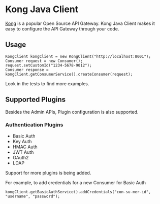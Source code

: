 # Kong Java Client

[Kong](https://getkong.org/) is a popular Open Source API Gateway. Kong Java Client makes it easy to configure the API Gateway through your code.

## Usage

    KongClient kongClient = new KongClient("http://localhost:8001");
    Consumer request = new Consumer();
    request.setCustomId("1234-5678-9012");
    Consumer response = kongClient.getConsumerService().createConsumer(request);

Look in the tests to find more examples.

## Supported Plugins

Besides the Admin APIs, Plugin configuration is also supported.

### Authentication Plugins
  * Basic Auth
  * Key Auth
  * HMAC Auth
  * JWT Auth
  * OAuth2
  * LDAP

Support for more plugins is being added.

For example, to add credentials for a new Consumer for Basic Auth

    kongClient.getBasicAuthService().addCredentials("con-su-mer-id", "username", "password");
